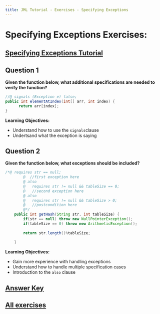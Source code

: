 ```yaml
---
title: JML Tutorial - Exercises - Specifying Exceptions
---
```

# Specifying Exceptions Exercises:
## [Specifying Exceptions Tutorial](https://www.openjml.org/tutorial/SpecifyingExceptions)

## **Question 1**
**Given the function below, what additional specifications are needed to verify the function?**
```Java
//@ signals (Exception e) false;
public int elementAtIndex(int[] arr, int index) {
      return arr[index];
}
```
**Learning Objectives:**
+ Understand how to use the `signals`clause
+ Undertsand what the exception is saying

## **Question 2**
**Given the function below, what exceptions should be included?**
```Java
/*@ requires str == null;
    	@  //first exception here
    	@ also
    	@   requires str != null && tableSize == 0;
    	@   //second exception here
    	@ also
    	@   requires str != null && tableSize > 0;
    	@   //postcondition here 
    	@*/
	public int getHash(String str, int tableSize) {
		if(str == null) throw new NullPointerException();
		if(tableSize == 0) throw new ArithmeticException();
		
		return str.length()%tableSize;
	
	}
```
**Learning Objectives:**
+ Gain more experience with handling exceptions
+ Understand how to handle multiple specification cases
+ Introduction to the `also` clause

## **[Answer Key](SpecifyingExceptionsExKey.md)**
## **[All exercises](https://www.openjml.org/tutorial/exercises/exercises)**
